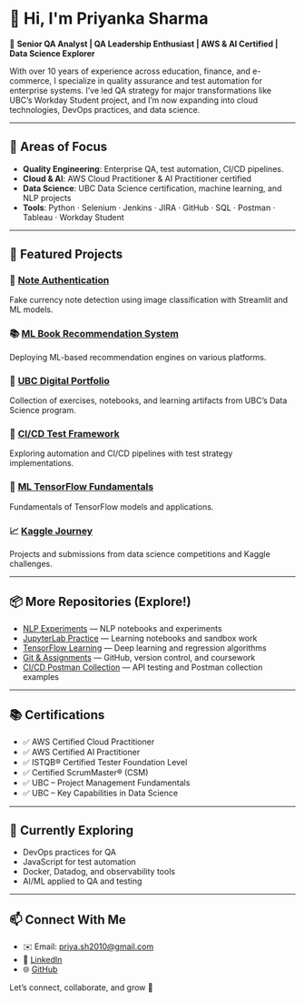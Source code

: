 # 👋 Hi, I'm Priyanka Sharma

🎯 **Senior QA Analyst | QA Leadership Enthusiast | AWS & AI Certified | Data Science Explorer**

With over 10 years of experience across education, finance, and e-commerce, I specialize in quality assurance and test automation for enterprise systems. I’ve led QA strategy for major transformations like UBC’s Workday Student project, and I’m now expanding into cloud technologies, DevOps practices, and data science.

---

## 🌟 Areas of Focus

- **Quality Engineering**: Enterprise QA, test automation, CI/CD pipelines.
- **Cloud & AI**: AWS Cloud Practitioner & AI Practitioner certified
- **Data Science**: UBC Data Science certification, machine learning, and NLP projects
- **Tools**: Python · Selenium · Jenkins · JIRA · GitHub · SQL · Postman · Tableau · Workday Student

---

## 🚀 Featured Projects

### 🧠 [Note Authentication](https://github.com/PriyankaSharma0925/Note_Authentication)
Fake currency note detection using image classification with Streamlit and ML models.

### 📚 [ML Book Recommendation System](https://github.com/PriyankaSharma0925/ml-book-recommendation)
Deploying ML-based recommendation engines on various platforms.

### 🏫 [UBC Digital Portfolio](https://github.com/PriyankaSharma0925/UBC_digital-portfolio)
Collection of exercises, notebooks, and learning artifacts from UBC’s Data Science program.

### 🧪 [CI/CD Test Framework](https://github.com/PriyankaSharma0925/ci-cd-test-framework)
Exploring automation and CI/CD pipelines with test strategy implementations.

### 🔄 [ML TensorFlow Fundamentals](https://github.com/PriyankaSharma0925/ml-tensorflow-fundamentals)
Fundamentals of TensorFlow models and applications.

### 📈 [Kaggle Journey](https://github.com/PriyankaSharma0925/ds-kaggle-journey)
Projects and submissions from data science competitions and Kaggle challenges.

---

## 📦 More Repositories (Explore!)

- [NLP Experiments](https://github.com/PriyankaSharma0925/NLP) — NLP notebooks and experiments  
- [JupyterLab Practice](https://github.com/PriyankaSharma0925/jupyterlab_practice) — Learning notebooks and sandbox work  
- [TensorFlow Learning](https://github.com/PriyankaSharma0925/Tensorflow) — Deep learning and regression algorithms  
- [Git & Assignments](https://github.com/PriyankaSharma0925/Git_assignment4) — GitHub, version control, and coursework  
- [CI/CD Postman Collection](https://github.com/PriyankaSharma0925/ci-cd-postman) — API testing and Postman collection examples

---

## 📚 Certifications

- ✅ AWS Certified Cloud Practitioner  
- ✅ AWS Certified AI Practitioner  
- ✅ ISTQB® Certified Tester Foundation Level  
- ✅ Certified ScrumMaster® (CSM)  
- ✅ UBC – Project Management Fundamentals  
- ✅ UBC – Key Capabilities in Data Science

---

## 🌱 Currently Exploring

- DevOps practices for QA
- JavaScript for test automation
- Docker, Datadog, and observability tools
- AI/ML applied to QA and testing

---

## 📫 Connect With Me

- ✉️ Email: priya.sh2010@gmail.com  
- 💼 [LinkedIn]([#](https://www.linkedin.com/in/priyanka-sharma-b3205922/))  
- 🌐 [GitHub](https://github.com/PriyankaSharma0925)

Let’s connect, collaborate, and grow 🚀

